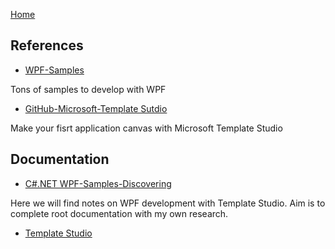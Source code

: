 [Home](https://github.com/mabyre/docs)

## References

- [WPF-Samples](https://github.com/microsoft/WPF-Samples)

Tons of samples to develop with WPF

- [GitHub-Microsoft-Template Sutdio](https://github.com/microsoft/TemplateStudio)

Make your fisrt application canvas with Microsoft Template Studio

## Documentation

- [C#.NET WPF-Samples-Discovering](https://csharp-dotnet.sodevlog.com/2023/01/wpf-samples-discovering.html)

Here we will find notes on WPF development with Template Studio. Aim is to complete root documentation with my own research.

- [Template Studio](https://github.com/mabyre/docs/blob/master/WPF/TemplateStudio.md)
    

